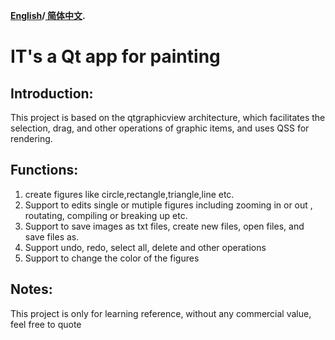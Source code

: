 
**[English](README.md)/[ 简体中文](README_zh.md).**

# IT's a Qt app for painting
## Introduction:
This project is based on the qtgraphicview architecture, which facilitates the selection, drag, and other operations of graphic items, and uses QSS for rendering.

## Functions:
1. create figures like circle,rectangle,triangle,line etc.     
2. Support to edits single or mutiple figures including zooming in or out , routating, compiling or breaking up etc.
3. Support to save images as txt files, create new files, open files, and save files as.
4. Support undo, redo, select all, delete and other operations
5. Support to change the color of the figures

## Notes:
This project is only for learning reference, without any commercial value, feel free to quote
